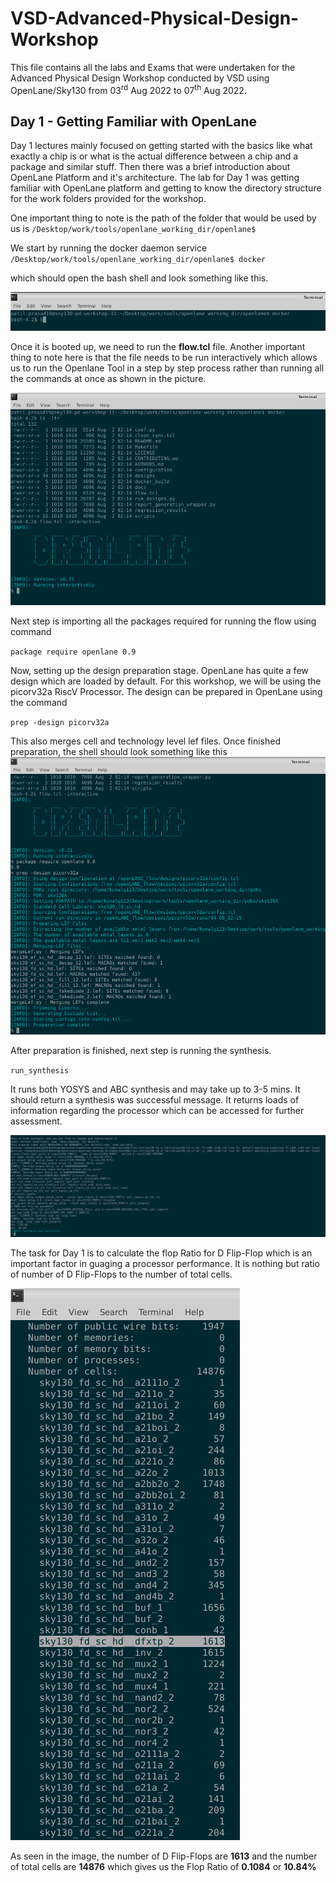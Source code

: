 # VSD-Advanced-Physical-Design-Workshop

This file contains all the labs and Exams that were undertaken for the Advanced Physical Design Workshop conducted by VSD using OpenLane/Sky130 from 03<sup>rd</sup> Aug 2022 to 07<sup>th</sup> Aug 2022.

## Day 1 - Getting Familiar with OpenLane

Day 1 lectures mainly focused on getting started with the basics like what exactly a chip is or what is the actual difference between a chip and a package and similar stuff. Then there was a brief introduction about OpenLane Platform and it's architecture.
The lab for Day 1 was getting familiar with OpenLane platform and getting to know the directory structure for the work folders provided for the workshop.

One important thing to note is the path of the folder that would be used by us is
`/Desktop/work/tools/openlane_working_dir/openlane$`

We start by running the docker daemon service
`/Desktop/work/tools/openlane_working_dir/openlane$ docker`

which should open the bash shell and look something like this.

![Getting Started](https://github.com/Prasad1594/VSD-Advanced-Physical-Design-Workshop/blob/main/images/bash.png)

Once it is booted up, we need to run the **flow.tcl** file. Another important thing to note here is that the file needs to be run interactively which allows us to run the Openlane Tool in a step by step process rather than running all the commands at once as shown in the picture.

![OpenLane Tool](https://github.com/Prasad1594/VSD-Advanced-Physical-Design-Workshop/blob/main/images/flowtcl.png)

Next step is importing all the packages required for running the flow using command

`package require openlane 0.9`

Now, setting up the design preparation stage. OpenLane has quite a few design which are loaded by default. For this workshop, we will be using the picorv32a RiscV Processor. The design can be prepared in OpenLane using the command

`prep -design picorv32a` 

This also merges cell and technology level lef files. Once finished preparation, the shell should look something like this
![Prepare the Design](https://github.com/Prasad1594/VSD-Advanced-Physical-Design-Workshop/blob/main/images/PrepDesign.png)

After preparation is finished, next step is running the synthesis.

`run_synthesis`

It runs both YOSYS and ABC synthesis and may take up to 3-5 mins. It should return a synthesis was successful message. It returns loads of information regarding the processor which can be accessed for further assessment.

![Successful Synthesis](https://github.com/Prasad1594/VSD-Advanced-Physical-Design-Workshop/blob/main/images/synthesis.png)

The task for Day 1 is to calculate the flop Ratio for D Flip-Flop which is an important factor in guaging a processor performance. It is nothing but ratio of number of D Flip-Flops to the number of total cells.

![Flop Ratio](https://github.com/Prasad1594/VSD-Advanced-Physical-Design-Workshop/blob/main/images/flopration.png)

As seen in the image, the number of D Flip-Flops are **1613** and the number of total cells are **14876** which gives us the Flop Ratio of **0.1084** or **10.84%**
